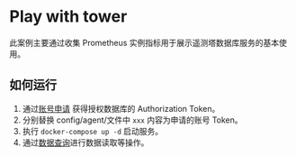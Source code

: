 # Play with tower

此案例主要通过收集 Prometheus 实例指标用于展示遥测塔数据库服务的基本使用。

## 如何运行

1. 通过[账号申请](https://docs.telemetrytower.com/yao-ce-ta/application) 获得授权数据库的 Authorization Token。
2. 分别替换 config/agent/文件中 `xxx` 内容为申请的账号 Token。 
3. 执行 `docker-compose up -d` 启动服务。 
4. 通过[数据查询](https://docs.telemetrytower.com/yao-ce-ta/query)进行数据读取等操作。